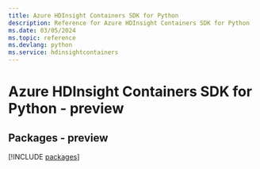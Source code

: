 ```yaml
---
title: Azure HDInsight Containers SDK for Python
description: Reference for Azure HDInsight Containers SDK for Python
ms.date: 03/05/2024
ms.topic: reference
ms.devlang: python
ms.service: hdinsightcontainers
---
```

# Azure HDInsight Containers SDK for Python - preview
## Packages - preview
[!INCLUDE [packages](hdinsight-containers-index.md)]
